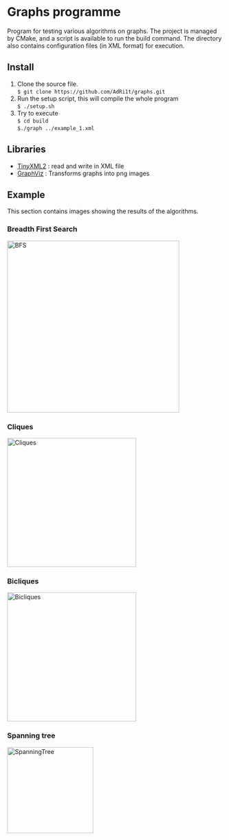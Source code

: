 # Graphs programme

Program for testing various algorithms on graphs. The project is managed by CMake, and a script is available to run the build command. The directory also contains configuration files (in XML format) for execution.

## Install

1. Clone the source file.  
`$ git clone https://github.com/AdRi1t/graphs.git`
2. Run the setup script, this will compile the whole program  
`$ ./setup.sh`
3. Try to execute  
`$ cd build`  
`$./graph ../example_1.xml`

## Libraries

- [TinyXML2](https://github.com/leethomason/tinyxml2) : read and write in XML file
- [GraphViz](https://graphviz.org/docs/library/) : Transforms graphs into png images

## Example

This section contains images showing the results of the algorithms.

### Breadth First Search

<img src="/home/taberner/Documents/IATIC_5/graphes/graphs/git/BFS6.png" alt="BFS" width="400"/>

### Cliques

<img src="/home/taberner/Documents/IATIC_5/graphes/graphs/git/Cliques.png" alt="Cliques" width="300"/>

### Bicliques

<img src="/home/taberner/Documents/IATIC_5/graphes/graphs/git/graphs_8.png" alt="Bicliques" width="300"/>


### Spanning tree

<img src="/home/taberner/Documents/IATIC_5/graphes/graphs/git/SpanningTree2.png" alt="SpanningTree" width="200"/>